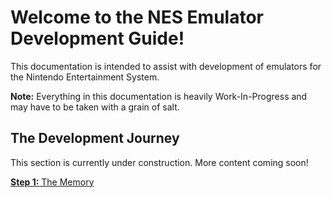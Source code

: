 # Welcome to the NES Emulator Development Guide!
This documentation is intended to assist with development of emulators for the Nintendo Entertainment System.

**Note:** Everything in this documentation is heavily Work-In-Progress and may have to be taken with a grain of salt.

## The Development Journey

This section is currently under construction. More content coming soon!

[**Step 1:** The Memory](memory)